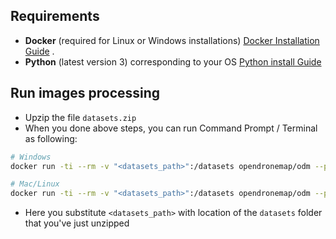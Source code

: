 
## Requirements
- **Docker** (required for Linux or Windows installations) [Docker Installation Guide](https://docs.docker.com/get-docker/) .
- **Python** (latest version 3) corresponding to your OS [Python install Guide](https://www.python.org/downloads)

## Run images processing
- Upzip the file ```datasets.zip```
- When you done above steps, you can run Command Prompt / Terminal as following:
```bash
# Windows
docker run -ti --rm -v "<datasets_path>":/datasets opendronemap/odm --project-path /datasets project --orthophoto-resolution 0.5 --fast-orthophoto

# Mac/Linux
docker run -ti --rm -v "<datasets_path>":/datasets opendronemap/odm --project-path /datasets project --orthophoto-resolution 0.5 --fast-orthophoto
```
- Here you substitute ```<datasets_path>``` with location of the ```datasets``` folder that you've just unzipped